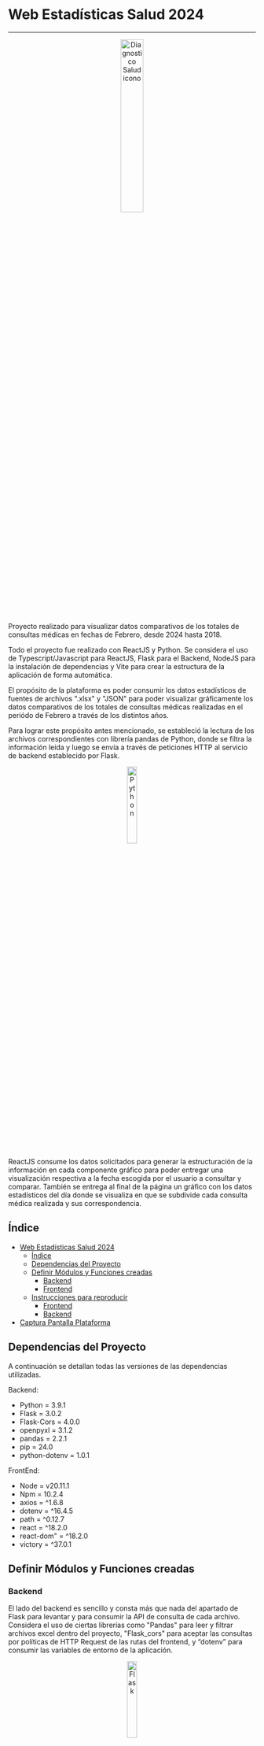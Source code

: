 # Web Estadísticas Salud 2024
---
<p align="center">
<img src="Documentación/diagnostico.png" alt="Diagnostico Salud icono" style="width: 30%;">
</p>
Proyecto realizado para visualizar datos comparativos de los totales de consultas médicas en fechas de Febrero, desde 2024 hasta 2018.

Todo el proyecto fue realizado con ReactJS y Python. Se considera el uso de Typescript/Javascript para ReactJS, Flask para el Backend, NodeJS para la instalación de dependencias y Vite para crear la estructura de la aplicación de forma automática.

El propósito de la plataforma es poder consumir los datos estadísticos de fuentes de archivos ".xlsx" y "JSON" para poder visualizar gráficamente los datos comparativos de los totales de consultas médicas realizadas en el periódo de Febrero a través de los distintos años.

Para lograr este propósito antes mencionado, se estableció la lectura de los archivos correspondientes con librería pandas de Python, donde se filtra la información leída y luego se envía a través de peticiones HTTP al servicio de backend establecido por Flask.
<p align="center">
<img src="Documentación/python_logo.png" alt="Python" style="width: 20%;">
</p>

ReactJS consume los datos solicitados para generar la estructuración de la información en cada componente gráfico para poder entregar una visualización respectiva a la fecha escogida por el usuario a consultar y comparar. También se entrega al final de la página un gráfico con los datos estadísticos del día donde se visualiza en que se subdivide cada consulta médica realizada y sus correspondencia.


## Índice

- [Web Estadísticas Salud 2024](#web-estadísticas-salud-2024)
  - [Índice](#índice)
  - [Dependencias del Proyecto](#dependencias-del-proyecto)
  - [Definir Módulos y Funciones creadas](#definir-módulos-y-funciones-creadas)
    - [Backend](#backend)
    - [Frontend](#frontend)
  - [Instrucciones para reproducir](#instrucciones-para-reproducir)
    - [Frontend](#frontend-1)
    - [Backend](#backend-1)
- [Captura Pantalla Plataforma](#captura-pantalla-plataforma)

## Dependencias del Proyecto

A continuación se detallan todas las versiones de las dependencias utilizadas.


Backend:
- Python        = 3.9.1
- Flask         = 3.0.2
- Flask-Cors    = 4.0.0
- openpyxl      = 3.1.2
- pandas        = 2.2.1
- pip           = 24.0
- python-dotenv = 1.0.1


FrontEnd:
- Node          = v20.11.1
- Npm           = 10.2.4
- axios         = ^1.6.8
- dotenv        = ^16.4.5
- path          = ^0.12.7
- react         = ^18.2.0
- react-dom"    = ^18.2.0
- victory       = ^37.0.1


## Definir Módulos y Funciones creadas

### Backend
El lado del backend es sencillo y consta más que nada del apartado de Flask para levantar y para consumir la API de consulta de cada archivo. Considera el uso de ciertas librerías como "Pandas" para leer y filtrar archivos excel dentro del proyecto, "Flask_cors" para aceptar las consultas por políticas de HTTP Request de las rutas del frontend, y “dotenv” para consumir las variables de entorno de la aplicación.

<p align="center">
<img src="Documentación/flask-icon.png" alt="Flask" style="width: 20%;">
</p>

Sus funciones principales son las rutas de “endpoints” a solicitar, ya que toman en primera instancia el llamado de archivos, ya sea el llamado general para traer toda la información de los archivos ".xlsx" y "JSON" como también el llamado del día para sacar la información respectiva a los tipos de consulta que se realizaron en un día de consultas médicas. Por otro lado, es importante mencionar que cada lectura de archivo posee su filtrado de información respectivo, ya que las lecturas no poseen el mismo tipo de dato y en algunas situaciones era más simple traer los datos por el día y en otras traer el día y las filas respectivas de definición, donde se normalizo la información a enviar a la petición HTTP.


### Frontend

El Frontend posee los módulos principales con sus componentes definidos para que el usuario pueda escoger la fecha específica y se muestre en pantalla las gráficas asociadas a los datos comparativos anuales y la gráfica en detalle del día escogido de Febrero del año 2024.

La estructura principal consta del archivo "App.tsx" que se encarga de definir el tipo de dato y su flujo a través de los componentes, donde se encarga de actualizar las variables de fechas y datos consultados. Estos datos consultados se realizan mediante peticiones axios de la función "traerDatos" y responden a componentes encargados de decidir mostrar los gráficos "YearsChart" y "DailyChart" en caso de poseer datos y haber actualizado la fecha mediante la función "actualizarfecha".

Los componentes derivados que se consumen por el componente principal son "Calendar", "DailyChart" y "YearsChart". En primer lugar, "Calendar" es un componente propio de ReactJS y recibe la función "actualizarFecha" de su componente padre para poder cambiar el valor respectivo de fecha una vez se escoja su valor. Este componente posee el cálculo de las fechas correspondientes a los meses de febrero, configurando los límites del calendario para solo escoger fechas de febrero y considerar años bisiestos o no para setear mínimos y máximos.

Luego tenemos los componentes "DailyChart" y "YearsChart", que en un principio tienen una estructura similar, sin embargo sus funciones y dimensiones de cada gráfico son distintas. El primer componente se encarga de mostrar información individual del día de consultas médicas solicitado, por lo que este recibe un string de datos simples y requiere más que nada mapear su contenido para parsear en los respectivos ejes "X" e "Y" de la gráfica. Por último, "YearsChart" define el tipo de dato de la gráfica y la estructura de los datos combinados de llegada del archivo ".xlsx" y "JSON" donde como propósito principal subdivide y parsea el contenido del elemento "data" de llegada del componente padre, para luego utilizar, al igual que el componente "DailyChart", la librería "VictoryChart" para generar y definir la estructura, tamaño, definición de los ejes y tamaño de barras de la gráfica a mostrar.


## Instrucciones para reproducir

En primera instancia, es importante tener instalado un par de dependencias ya mencionadas. Primero instalaremos NodeJS (20.11.1) con NPM (10.2.4), esto puede realizarse en su página oficial: [NodeJS](https://nodejs.org/en).

### Frontend
Una vez instalada esta herramienta procederemos a situarnos por consola, en la carpeta respectiva de "frontend" y procederemos a utilizar el siguiente comando para instalar todas las dependencias que utiliza el proyecto.

```bash
npm install
```

Una vez instaladas las dependencias, sólo es necesario crear un archivo de variables de entorno en la carpeta raíz, la cual poseerá rutas tanto para frontend como backend. En este caso, como el proyecto se encuentra instanciado con Vite, es necesario que la variable de entorno que consumirá el frontend tenga antepuesto en su definición la palabra "VITE" por lo que quedaría algo como lo siguiente: 

> VITE_REACT_APP_API_URL="Ruta_Local_Usuario_Host"/api/data/

Donde "Ruta_Local_Usuario_Host" viene a ser la ruta respectiva que se genera al levantar el apartado del backend de forma local (o en caso de alojarlo en algún servicio de Hosting), donde lo siguiente viene a ser la ruta definida por el backend para recibir peticiones, a lo que en casos prácticos para este proyecto se utilizó esta estructura de ruta.

<p align="center">
<img src="Documentación/react_vite_tsx.png" alt="ReactJS-Vite-TSX" style="width: 60%;">
</p>

Ahora, es posible levantar el lado del frontend independientemente, dado que una vez que tengamos la ruta de acceso del backend, podremos hacer cambios en la variable de entorno y refrescar el proyecto para tomar las rutas respectivas. Para levantar el lado del frontend de forma local realizaremos el siguiente comando:

```bash
npm run dev
```
A lo que ya estará arriba la cáscara de la aplicación y continuaremos con el backend. (Recordar la ruta utilizada por el Frontend para definir más adelante las variables de entorno del Backend)

### Backend

 Por el lado del backend, nos situaremos en su carpeta (backend) dentro del proyecto e instalaremos Python (3.9.1) con PIP (24.0), donde para estos dos últimos se recomienda tener un entorno virtual para manejar la estructura del backend dentro de su respectivo directorio para mantener orden y estructura del ambiente de trabajo aislado y sus dependencias. Independiente de lo que realices debes tener instalado Python en tu ordenador, entonces, asumiendo que tienes la versión mencionada de python en tu equipo procederemos a crear un entorno virtual dentro de la carpeta "backend" de la siguiente forma:

 ```bash
 python -m venv venv
 source venv/bin/activate
 ```

Aquí creamos y activamos el entorno virtual "venv" de python y podemos proceder a instalar las dependencias especificadas del archivo "requirements.txt" mediante el siguiente comando:

```bash
pip install -r requirements.txt
```

Una vez realizado esto ya tendremos todas las dependencias de nuestro proyecto instaladas y como pasos finales vamos a definir la ruta y puertos de nuestro backend en el archivo de variables de entorno en la carpeta raíz del proyecto, considerando las siguientes rutas:

> FRONT_URL="Ruta_del_Frontend"

> API_URL="Ruta_del_backend"/api/data/
 
> API_ROUTE=/api/data/

> API_FILES=data/

Finalmente ingresamos en la carpeta "api" y levantamos el servicio de backend de la siguiente forma:

```bash
python app.py
```
 
 * Como dato extra: Si se desea especificar el puerto de salida de forma más detallada o sobre la marcha, puede investigar sobre el uso del comando "Flask run" para realizar esto.

Y ya está, todo el proyecto se encuentra levantado y puedes acceder a la respectiva ruta del frontEnd para poder utilizar la aplicación web
* No olvides de configurar correctamente la ruta del frontend de "Vite" una vez tengas definida la respectiva ruta de backend para que pueda realizar correctamente las consultas HTTP


# Captura Pantalla Plataforma

![Histórico Inicio](Documentación/HistoricoInicio.png)
![Histórico Gráfico General](Documentación/HistoricoAños.png)
![Histórico Gráfico Diario](Documentación/HistoricoDiario.png)